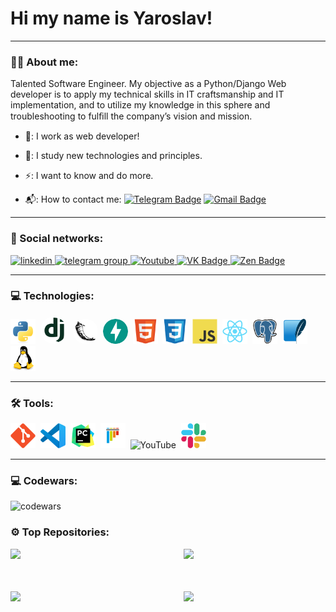 
# Hi my name is Yaroslav!

---

### 👨‍💻 About me:

Talented Software Engineer. My objective as a Python/Django Web developer is to apply my technical
skills in IT craftsmanship and IT implementation, and to utilize my knowledge in this sphere and
troubleshooting to fulﬁll the company’s vision and mission.

- 🔭: I work as web developer!

- 🌱: I study new technologies and principles.

- ⚡: I want to  know and do more.

- 📬: How to contact me: [![Telegram Badge](https://img.shields.io/badge/-Telegram-blue?style=flat&logo=Telegram&logoColor=white)](https://t.me/yaryk31) [![Gmail Badge](https://img.shields.io/badge/-Gmail-red?style=flat&logo=Gmail&logoColor=white)](mailto:duhanov2003@gmail.com)

---

### 🤝 Social networks:

  <div id="badges">
    <a href="https://www.linkedin.com/in/yaroslav-dykhanov-b589531a2/" target="_blank">
      <img src="https://cdn-icons-png.flaticon.com/512/2504/2504799.png" width="40" height="40" alt="linkedin" />
    </a>
    <a href="https://t.me/yaryk31" target="_blank">
      <img src="https://cdn-icons-png.flaticon.com/512/2111/2111646.png" width="40" height="40" alt="telegram group" />
    </a>
    <a href="https://www.youtube.com/channel/UCCxClchxXLTza3mXyYH6Y4A" target="_blank">
      <img src="https://cdn-icons-png.flaticon.com/512/3670/3670147.png" width="40" height="40" alt="Youtube"/>
    </a>
    <a href="https://www.facebook.com/Yaryk31/" target="_blank">
      <img src="https://cdn-icons-png.flaticon.com/512/5968/5968764.png" width="40" height="40" alt="VK Badge"/>
    </a>
    <a href="https://www.instagram.com/_yaryk.31_/" target="_blank">
      <img src="https://cdn-icons-png.flaticon.com/512/4138/4138124.png" width="40" height="40" alt="Zen Badge"/>
    </a>
  </div>

---

### 💻 Technologies:

<div>
  <img src="https://raw.githubusercontent.com/devicons/devicon/1119b9f84c0290e0f0b38982099a2bd027a48bf1/icons/python/python-original.svg" title="python" alt="python" width="40" height="40"/>&nbsp
  <img src="https://raw.githubusercontent.com/devicons/devicon/1119b9f84c0290e0f0b38982099a2bd027a48bf1/icons/django/django-plain.svg" style="background: white; border-radius: 50%; padding: 2px" title="django" alt="django" width="40" height="40"/>&nbsp
  <img src="https://raw.githubusercontent.com/devicons/devicon/1119b9f84c0290e0f0b38982099a2bd027a48bf1/icons/flask/flask-original.svg" style="background: white; border-radius: 50%"  title="flask" alt="flask" width="40" height="40"/>&nbsp
  <img src="https://raw.githubusercontent.com/devicons/devicon/1119b9f84c0290e0f0b38982099a2bd027a48bf1/icons/fastapi/fastapi-original.svg" style="background: white; border-radius: 50%"  title="fastapi" alt="fastapi" width="40" height="40"/>&nbsp
  <img src="https://raw.githubusercontent.com/devicons/devicon/1119b9f84c0290e0f0b38982099a2bd027a48bf1/icons/html5/html5-original.svg" title="html5" alt="html5" width="40" height="40"/>&nbsp
  <img src="https://raw.githubusercontent.com/devicons/devicon/1119b9f84c0290e0f0b38982099a2bd027a48bf1/icons/css3/css3-original.svg" title="css" alt="css" width="40" height="40"/>&nbsp
  <img src="https://raw.githubusercontent.com/devicons/devicon/1119b9f84c0290e0f0b38982099a2bd027a48bf1/icons/javascript/javascript-original.svg" title="javascript" alt="javascript" width="40" height="40"/>&nbsp
  <img src="https://raw.githubusercontent.com/devicons/devicon/1119b9f84c0290e0f0b38982099a2bd027a48bf1/icons/react/react-original.svg" title="react js" alt="react js" width="40" height="40"/>&nbsp
  <img src="https://raw.githubusercontent.com/devicons/devicon/1119b9f84c0290e0f0b38982099a2bd027a48bf1/icons/postgresql/postgresql-original.svg" title="psql" alt="postgresql" width="40" height="40"/>&nbsp
  <img src="https://raw.githubusercontent.com/devicons/devicon/1119b9f84c0290e0f0b38982099a2bd027a48bf1/icons/sqlite/sqlite-original.svg" title="sqlite" alt="sqlite" width="40" height="40"/>&nbsp
  <img src="https://raw.githubusercontent.com/devicons/devicon/1119b9f84c0290e0f0b38982099a2bd027a48bf1/icons/linux/linux-original.svg" title="linux" alt="linux" width="40" height="40"/>&nbsp

</div>

---

### 🛠 Tools:

<div>
  <img src="https://raw.githubusercontent.com/devicons/devicon/1119b9f84c0290e0f0b38982099a2bd027a48bf1/icons/git/git-original.svg" title="git" alt="git" width="40" height="40"/>&nbsp
  <img src="https://raw.githubusercontent.com/devicons/devicon/1119b9f84c0290e0f0b38982099a2bd027a48bf1/icons/vscode/vscode-original.svg" title="vscode" alt="vscode" width="40" height="40"/>&nbsp;
  <img src="https://raw.githubusercontent.com/devicons/devicon/1119b9f84c0290e0f0b38982099a2bd027a48bf1/icons/pycharm/pycharm-original.svg" title="pycharm" alt="pycharm" width="40" height="40"/>&nbsp;
  <img src="https://raw.githubusercontent.com/devicons/devicon/1119b9f84c0290e0f0b38982099a2bd027a48bf1/icons/pytest/pytest-original.svg" title="pytest" alt="pytest" width="40" height="40"/>&nbsp;
  <img src="https://upload.wikimedia.org/wikipedia/commons/9/9e/YouTube_Logo_%282013-2017%29.svg" title="YouTube" alt="YouTube" width="40" height="40"/>&nbsp;
  <img src="https://raw.githubusercontent.com/devicons/devicon/1119b9f84c0290e0f0b38982099a2bd027a48bf1/icons/slack/slack-original.svg" title="slack" alt="slack" width="40" height="40"/>&nbsp;
</div>

---


### 💻 Codewars:

![codewars](https://www.codewars.com/users/Yaroslav31/badges/large)


### ⚙️ Top Repositories:


<div width="100%" align="center"><a href="https://github.com/YaroslavYaryk/DjangoStore" align="left"><img align="left" width="45%" src="https://github-readme-stats.vercel.app/api/pin/?username=YaroslavYaryk&repo=DjangoStore&title_color=0891b2&text_color=ffffff&icon_color=0891b2&bg_color=1c1917&hide_border=true&locale=en" /></a><a href="https://github.com/YaroslavYaryk/django-channels-insta" align="right"><img align="right" width="45%" src="https://github-readme-stats.vercel.app/api/pin/?username=YaroslavYaryk&repo=django-channels-insta&title_color=0891b2&text_color=ffffff&icon_color=0891b2&bg_color=1c1917&hide_border=true&locale=en" /></a></div><br /><br><br><br>
<div width="100%" align="center"><a href="https://github.com/YaroslavYaryk/djinny-clone-backend" align="left"><img align="left" width="45%" src="https://github-readme-stats.vercel.app/api/pin/?username=YaroslavYaryk&repo=djinny-clone-backend&title_color=0891b2&text_color=ffffff&icon_color=0891b2&bg_color=1c1917&hide_border=true&locale=en" /></a><a href="https://github.com/YaroslavYaryk/DjangoProject" align="right"><img align="right" width="45%" src="https://github-readme-stats.vercel.app/api/pin/?username=YaroslavYaryk&repo=DjangoProject&title_color=0891b2&text_color=ffffff&icon_color=0891b2&bg_color=1c1917&hide_border=true&locale=en" /></a></div>


